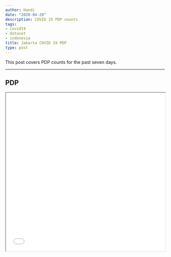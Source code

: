 ```yaml
---
author: Handi
date: "2020-04-20"
description: COVID 19 PDP counts
tags:
- covid19
- dataset
- indonesia
title: Jakarta COVID 19 PDP
type: post
---
```


This post covers PDP counts for the past seven days.
<!--more-->
---

## PDP
<iframe seamless src="/leafmap/leafMapPDP.html" width="100%" height="500"></iframe>
